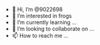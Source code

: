 - 👋 Hi, I’m @9022698
- 👀 I’m interested in frogs
- 🌱 I’m currently learning ...
- 💞️ I’m looking to collaborate on ...
- 📫 How to reach me ...

<!---
9022698/9022698 is a ✨ special ✨ repository because its `README.md` (this file) appears on your GitHub profile.
You can click the Preview link to take a look at your changes.
--->
